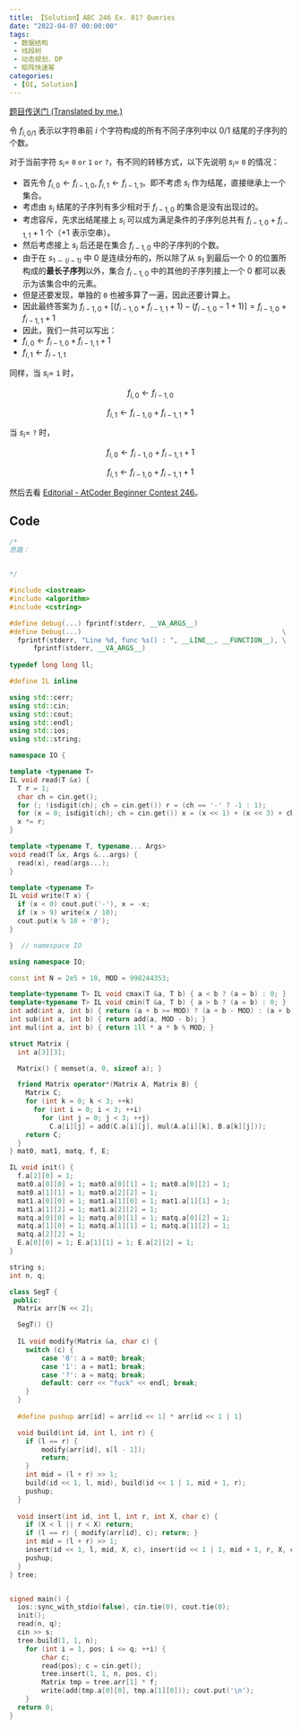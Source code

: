 ```yaml
---
title: 【Solution】ABC 246 Ex. 01? Queries
date: "2022-04-07 00:00:00"
tags:
 - 数据结构
 - 线段树
 - 动态规划，DP
 - 矩阵快速幂
categories:
 - [OI, Solution]
---
```


[题目传送门 (Translated by me.)](https://hydro.ac/d/NOFZSZ/p/ABC246Ex)

<!--more-->

令 $f_{i,0/1}$ 表示以字符串前 $i$ 个字符构成的所有不同子序列中以 $0/1$ 结尾的子序列的个数。

对于当前字符 $s_i=$ `0` $\texttt{or}$ `1`  $\texttt{or}$ `?`，有不同的转移方式，以下先说明 $s_i=$ `0` 的情况：

- 首先令 $f_{i,0} \leftarrow f_{i-1,0},\ f_{i,1} \leftarrow f_{i-1,1}$。即不考虑 $s_i$ 作为结尾，直接继承上一个集合。
- 考虑由 $s_i$ 结尾的子序列有多少相对于 $f_{i-1,0}$ 的集合是没有出现过的。
- 考虑容斥，先求出结尾接上 $s_i$ 可以成为满足条件的子序列总共有 $f_{i-1,0}+f_{i-1,1}+1$ 个（$+1$ 表示空串）。
- 然后考虑接上 $s_i$ 后还是在集合 $f_{i-1,0}$ 中的子序列的个数。
- 由于在 $s_{1\sim (i-1)}$ 中 $0$ 是连续分布的，所以除了从 $s_1$ 到最后一个 $0$ 的位置所构成的**最长子序列**以外，集合 $f_{i-1,0}$ 中的其他的子序列接上一个 $0$ 都可以表示为该集合中的元素。
- 但是还要发现，单独的 `0` 也被多算了一遍，因此还要计算上。
- 因此最终答案为 $f_{i-1,0}+[(f_{i-1,0}+f_{i-1,1}+1)-(f_{i-1,0}-1+1)]=f_{i-1,0}+f_{i-1,1}+1$
- 因此，我们一共可以写出：
- $f_{i,0}\leftarrow f_{i-1,0}+f_{i-1,1}+1$​
- $f_{i,1}\leftarrow f_{i-1,1}$

同样，当  $s_i=$ `1` 时，

$$f_{i,0}\leftarrow f_{i-1,0}$$

$$f_{i,1}\leftarrow f_{i-1,0}+f_{i-1,1}+1$$

当 $s_i=$ `?` 时，

$$f_{i,0}\leftarrow f_{i-1,0}+f_{i-1,1}+1$$

$$f_{i,1}\leftarrow f_{i-1,0}+f_{i-1,1}+1$$

然后去看 [Editorial - AtCoder Beginner Contest 246](https://atcoder.jp/contests/abc246/editorial/3715)。

## Code

```cpp
/*
思路：


*/

#include <iostream>
#include <algorithm>
#include <cstring>

#define debug(...) fprintf(stderr, __VA_ARGS__)
#define Debug(...)                                                  \
  fprintf(stderr, "Line %d, func %s() : ", __LINE__, __FUNCTION__), \
      fprintf(stderr, __VA_ARGS__)
      
typedef long long ll;

#define IL inline

using std::cerr;
using std::cin;
using std::cout;
using std::endl;
using std::ios;
using std::string;

namespace IO {

template <typename T>
IL void read(T &x) {
  T r = 1;
  char ch = cin.get();
  for (; !isdigit(ch); ch = cin.get()) r = (ch == '-' ? -1 : 1);
  for (x = 0; isdigit(ch); ch = cin.get()) x = (x << 1) + (x << 3) + ch - '0';
  x *= r;
}

template <typename T, typename... Args>
void read(T &x, Args &...args) {
  read(x), read(args...);
}

template <typename T>
IL void write(T x) {
  if (x < 0) cout.put('-'), x = -x;
  if (x > 9) write(x / 10);
  cout.put(x % 10 + '0');
}

}  // namespace IO

using namespace IO;

const int N = 2e5 + 10, MOD = 998244353;

template<typename T> IL void cmax(T &a, T b) { a < b ? (a = b) : 0; }
template<typename T> IL void cmin(T &a, T b) { a > b ? (a = b) : 0; }
int add(int a, int b) { return (a + b >= MOD) ? (a + b - MOD) : (a + b); }
int sub(int a, int b) { return add(a, MOD - b); }
int mul(int a, int b) { return 1ll * a * b % MOD; }

struct Matrix {
  int a[3][3];

  Matrix() { memset(a, 0, sizeof a); }

  friend Matrix operator*(Matrix A, Matrix B) {
    Matrix C;
    for (int k = 0; k < 3; ++k)
      for (int i = 0; i < 3; ++i)
        for (int j = 0; j < 3; ++j)
          C.a[i][j] = add(C.a[i][j], mul(A.a[i][k], B.a[k][j]));
    return C;
  }
} mat0, mat1, matq, f, E;

IL void init() {
  f.a[2][0] = 1;
  mat0.a[0][0] = 1; mat0.a[0][1] = 1; mat0.a[0][2] = 1;
  mat0.a[1][1] = 1; mat0.a[2][2] = 1;
  mat1.a[0][0] = 1; mat1.a[1][0] = 1; mat1.a[1][1] = 1;
  mat1.a[1][2] = 1; mat1.a[2][2] = 1;
  matq.a[0][0] = 1; matq.a[0][1] = 1; matq.a[0][2] = 1;
  matq.a[1][0] = 1; matq.a[1][1] = 1; matq.a[1][2] = 1;
  matq.a[2][2] = 1;    
  E.a[0][0] = 1; E.a[1][1] = 1; E.a[2][2] = 1;
}

string s;
int n, q;

class SegT {
 public:
  Matrix arr[N << 2];

  SegT() {}
  
  IL void modify(Matrix &a, char c) {
  	switch (c) {
  		case '0': a = mat0; break;
  		case '1': a = mat1; break;
  		case '?': a = matq; break;
  		default: cerr << "fuck" << endl; break;
  	}
  }
  
  #define pushup arr[id] = arr[id << 1] * arr[id << 1 | 1]

  void build(int id, int l, int r) {
    if (l == r) {
    	modify(arr[id], s[l - 1]);
    	return;
    }
    int mid = (l + r) >> 1;
    build(id << 1, l, mid), build(id << 1 | 1, mid + 1, r);
    pushup;
  }
  
  void insert(int id, int l, int r, int X, char c) {
  	if (X < l || r < X) return;
  	if (l == r) { modify(arr[id], c); return; }
  	int mid = (l + r) >> 1;
  	insert(id << 1, l, mid, X, c), insert(id << 1 | 1, mid + 1, r, X, c);
  	pushup;
  }
} tree;


signed main() {
  ios::sync_with_stdio(false), cin.tie(0), cout.tie(0);
  init();
  read(n, q);
  cin >> s;
  tree.build(1, 1, n);
	for (int i = 1, pos; i <= q; ++i) {
		char c;
		read(pos); c = cin.get();
		tree.insert(1, 1, n, pos, c);
		Matrix tmp = tree.arr[1] * f;
		write(add(tmp.a[0][0], tmp.a[1][0])); cout.put('\n');
	}
  return 0;
}
```



